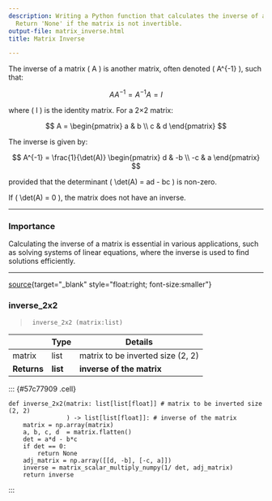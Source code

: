 ```yaml
---
description: Writing a Python function that calculates the inverse of a 2x2 matrix.
  Return 'None' if the matrix is not invertible.
output-file: matrix_inverse.html
title: Matrix Inverse

---
```




<!-- WARNING: THIS FILE WAS AUTOGENERATED! DO NOT EDIT! -->

The inverse of a matrix \( A \) is another matrix, often denoted \( A^{-1} \), such that:

$$
AA^{-1} = A^{-1}A = I
$$

where \( I \) is the identity matrix. For a 2×2 matrix:

$$
A = \begin{pmatrix} a & b \\ c & d \end{pmatrix}
$$

The inverse is given by:

$$
A^{-1} = \frac{1}{\det(A)} \begin{pmatrix} d & -b \\ -c & a \end{pmatrix}
$$

provided that the determinant \( \det(A) = ad - bc \) is non-zero.

If \( \det(A) = 0 \), the matrix does not have an inverse.

---

### Importance

Calculating the inverse of a matrix is essential in various applications, such as solving systems of linear equations, where the inverse is used to find solutions efficiently.

---

[source](https://github.com/teja00/BuildingBlocks/blob/main/BuildingBlocks/matrix_transformation.py#L14){target="_blank" style="float:right; font-size:smaller"}

### inverse_2x2

>      inverse_2x2 (matrix:list)

|    | **Type** | **Details** |
| -- | -------- | ----------- |
| matrix | list | matrix to be inverted size (2, 2) |
| **Returns** | **list** | **inverse of the matrix** |


::: {#57c77909 .cell}
``` {.python .cell-code code-fold="show" code-summary="Exported source"}
def inverse_2x2(matrix: list[list[float]] # matrix to be inverted size (2, 2)
				) -> list[list[float]]: # inverse of the matrix
	matrix = np.array(matrix)
	a, b, c, d  = matrix.flatten()
	det = a*d - b*c
	if det == 0:
		return None
	adj_matrix = np.array([[d, -b], [-c, a]])
	inverse = matrix_scalar_multiply_numpy(1/ det, adj_matrix)
	return inverse
```
:::


